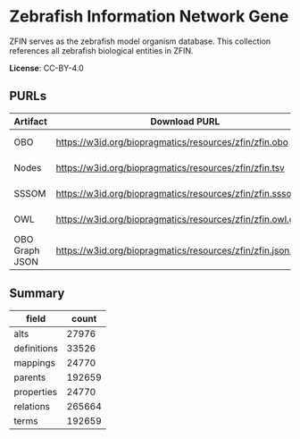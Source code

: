 # Zebrafish Information Network Gene

ZFIN serves as the zebrafish model organism database. This collection references all zebrafish biological entities in ZFIN.

**License**: CC-BY-4.0

## PURLs

| Artifact       | Download PURL                                                | Latest Versioned Download PURL                                          |
|----------------|--------------------------------------------------------------|-------------------------------------------------------------------------|
| OBO            | https://w3id.org/biopragmatics/resources/zfin/zfin.obo       | https://w3id.org/biopragmatics/resources/zfin/2024-12-09/zfin.obo       |
| Nodes          | https://w3id.org/biopragmatics/resources/zfin/zfin.tsv       | https://w3id.org/biopragmatics/resources/zfin/2024-12-09/zfin.tsv       |
| SSSOM          | https://w3id.org/biopragmatics/resources/zfin/zfin.sssom.tsv | https://w3id.org/biopragmatics/resources/zfin/2024-12-09/zfin.sssom.tsv |
| OWL            | https://w3id.org/biopragmatics/resources/zfin/zfin.owl.gz    | https://w3id.org/biopragmatics/resources/zfin/2024-12-09/zfin.owl.gz    |
| OBO Graph JSON | https://w3id.org/biopragmatics/resources/zfin/zfin.json.gz   | https://w3id.org/biopragmatics/resources/zfin/2024-12-09/zfin.json.gz   |

## Summary

| field       |   count |
|-------------|---------|
| alts        |   27976 |
| definitions |   33526 |
| mappings    |   24770 |
| parents     |  192659 |
| properties  |   24770 |
| relations   |  265664 |
| terms       |  192659 |

